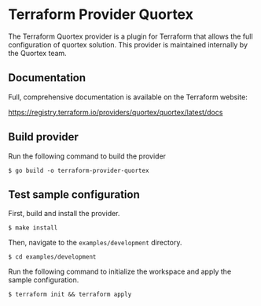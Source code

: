 # Terraform Provider Quortex

The Terraform Quortex provider is a plugin for Terraform that allows the full configuration of quortex solution.
This provider is maintained internally by the Quortex team.

## Documentation

Full, comprehensive documentation is available on the Terraform website:

https://registry.terraform.io/providers/quortex/quortex/latest/docs

## Build provider

Run the following command to build the provider

```shell
$ go build -o terraform-provider-quortex
```

## Test sample configuration

First, build and install the provider.

```shell
$ make install
```

Then, navigate to the `examples/development` directory.

```shell
$ cd examples/development
```

Run the following command to initialize the workspace and apply the sample configuration.

```shell
$ terraform init && terraform apply
```
